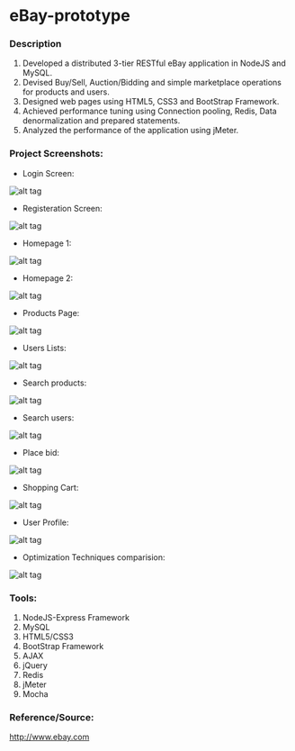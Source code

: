 # eBay-prototype

### Description
1. Developed a distributed 3-tier RESTful eBay application in NodeJS and MySQL.
2. Devised Buy/Sell, Auction/Bidding and simple marketplace operations for products and users.
3. Designed web pages using HTML5, CSS3 and BootStrap Framework.
4. Achieved performance tuning using Connection pooling, Redis, Data denormalization and prepared statements.
5. Analyzed the performance of the application using jMeter.  

### Project Screenshots:
- Login Screen:

![alt tag](https://github.com/vijeshjain/eBay-prototype/blob/master/Project_Screenshots/login.png)

- Registeration Screen:

![alt tag](https://github.com/vijeshjain/eBay-prototype/blob/master/Project_Screenshots/register.png)

- Homepage 1:

![alt tag](https://github.com/vijeshjain/eBay-prototype/blob/master/Project_Screenshots/homepage.png)


- Homepage 2:

![alt tag](https://github.com/vijeshjain/eBay-prototype/blob/master/Project_Screenshots/homepage1.png)


- Products Page:

![alt tag](https://github.com/vijeshjain/eBay-prototype/blob/master/Project_Screenshots/products.PNG)


- Users Lists:

![alt tag](https://github.com/vijeshjain/eBay-prototype/blob/master/Project_Screenshots/users_list.PNG)


- Search products:

![alt tag](https://github.com/vijeshjain/eBay-prototype/blob/master/Project_Screenshots/search_product.png)


- Search users:

![alt tag](https://github.com/vijeshjain/eBay-prototype/blob/master/Project_Screenshots/search_user.png)


- Place bid:

![alt tag](https://github.com/vijeshjain/eBay-prototype/blob/master/Project_Screenshots/place_bid.png)


- Shopping Cart:

![alt tag](https://github.com/vijeshjain/eBay-prototype/blob/master/Project_Screenshots/shopping_cart.png)


- User Profile:

![alt tag](https://github.com/vijeshjain/eBay-prototype/blob/master/Project_Screenshots/userProfile.png)


- Optimization Techniques comparision:

![alt tag](https://github.com/vijeshjain/eBay-prototype/blob/master/Project_Screenshots/optimization_results.PNG)

### Tools:
1. NodeJS-Express Framework
2. MySQL
3. HTML5/CSS3
4. BootStrap Framework
5. AJAX
6. jQuery
7. Redis
8. jMeter
9. Mocha

### Reference/Source:

http://www.ebay.com
